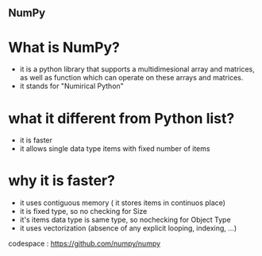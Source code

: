 ## NumPy

# What is NumPy?

- it is a python library that supports a multidimesional array and matrices, as well as function which can operate on these arrays and matrices.
- it stands for "Numirical Python"

# what it different from Python list?

- it is faster
- it allows single data type items with fixed number of items

# why it is faster?

- it uses contiguous memory ( it stores items in continuos place)
- it is fixed type, so no checking for Size
- it's items data type is same type, so nochecking for Object Type
- it uses vectorization (absence of any explicit looping, indexing, ...)

codespace : https://github.com/numpy/numpy
